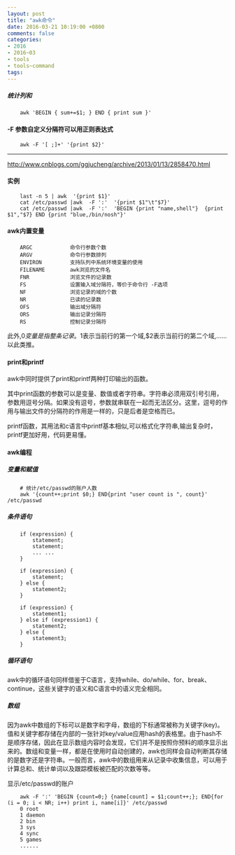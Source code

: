 ```yaml
---
layout: post
title: "awk命令"
date: 2016-03-21 10:19:00 +0800
comments: false
categories:
- 2016
- 2016~03
- tools
- tools~command
tags:
---
```


##### 统计列和
```
	awk 'BEGIN { sum+=$1; } END { print sum }'
```

#### -F 参数自定义分隔符可以用正则表达式

```
	awk -F '[ ;]+' '{print $2}'
```

--------------------

http://www.cnblogs.com/ggjucheng/archive/2013/01/13/2858470.html

#### 实例
```
	last -n 5 | awk  '{print $1}'
	cat /etc/passwd |awk  -F ':'  '{print $1"\t"$7}'
	cat /etc/passwd |awk  -F ':'  'BEGIN {print "name,shell"}  {print $1","$7} END {print "blue,/bin/nosh"}'
```

#### awk内置变量
```
	ARGC            命令行参数个数
	ARGV            命令行参数排列
	ENVIRON         支持队列中系统环境变量的使用
	FILENAME        awk浏览的文件名
	FNR             浏览文件的记录数
	FS              设置输入域分隔符，等价于命令行 -F选项
	NF              浏览记录的域的个数
	NR              已读的记录数
	OFS             输出域分隔符
	ORS             输出记录分隔符
	RS              控制记录分隔符
```

 此外,$0变量是指整条记录。$1表示当前行的第一个域,$2表示当前行的第二个域,......以此类推。

#### print和printf

awk中同时提供了print和printf两种打印输出的函数。

其中print函数的参数可以是变量、数值或者字符串。字符串必须用双引号引用，参数用逗号分隔。如果没有逗号，参数就串联在一起而无法区分。这里，逗号的作用与输出文件的分隔符的作用是一样的，只是后者是空格而已。

printf函数，其用法和c语言中printf基本相似,可以格式化字符串,输出复杂时，printf更加好用，代码更易懂。

#### awk编程

##### 变量和赋值

```
	# 统计/etc/passwd的账户人数
	awk '{count++;print $0;} END{print "user count is ", count}' /etc/passwd
```

##### 条件语句
```
	if (expression) {
		statement;
		statement;
		... ...
	}

	if (expression) {
		statement;
	} else {
		statement2;
	}

	if (expression) {
		statement1;
	} else if (expression1) {
		statement2;
	} else {
		statement3;
	}
```

##### 循环语句

awk中的循环语句同样借鉴于C语言，支持while、do/while、for、break、continue，这些关键字的语义和C语言中的语义完全相同。

##### 数组

 因为awk中数组的下标可以是数字和字母，数组的下标通常被称为关键字(key)。值和关键字都存储在内部的一张针对key/value应用hash的表格里。由于hash不是顺序存储，因此在显示数组内容时会发现，它们并不是按照你预料的顺序显示出来的。数组和变量一样，都是在使用时自动创建的，awk也同样会自动判断其存储的是数字还是字符串。一般而言，awk中的数组用来从记录中收集信息，可以用于计算总和、统计单词以及跟踪模板被匹配的次数等等。
 
显示/etc/passwd的账户
```
	awk -F ':' 'BEGIN {count=0;} {name[count] = $1;count++;}; END{for (i = 0; i < NR; i++) print i, name[i]}' /etc/passwd
	0 root
	1 daemon
	2 bin
	3 sys
	4 sync
	5 games
	......
```


